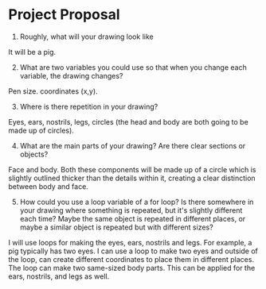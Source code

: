 # Project Proposal

1. Roughly, what will your drawing look like

It will be a pig. 

2. What are two variables you could use so that when you change each variable, the drawing changes?

Pen size. coordinates (x,y). 

3. Where is there repetition in your drawing?

Eyes, ears, nostrils, legs, circles (the head and body are both going to be made up of circles).

4. What are the main parts of your drawing? Are there clear sections or objects?

Face and body. Both these components will be made up of a circle which is slightly outlined thicker than the details within it, creating a clear distinction between body and face. 

5. How could you use a loop variable of a for loop? Is there somewhere in your drawing where something is repeated, but it's slightly different each time? Maybe the same object is repeated in different places, or maybe a similar object is repeated but with different sizes?

I will use loops for making the eyes, ears, nostrils and legs. For example, a pig typically has two eyes. I can use a loop to make two eyes and outside of the loop, can create different coordinates to place them in different places. The loop can make two same-sized body parts. This can be applied for the ears, nostrils, and legs as well. 


